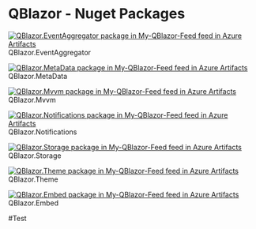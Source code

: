# QBlazor - Nuget Packages

[![QBlazor.EventAggregator package in My-QBlazor-Feed feed in Azure Artifacts](https://feeds.dev.azure.com/dotnetnoobie/456421f4-0782-4d06-85e6-0e52c617840b/_apis/public/Packaging/Feeds/b31a71c2-1eeb-4772-97e4-9db03b0dada0/Packages/8bcd2522-059c-41fc-8fac-ba915b7ce674/Badge)](https://dev.azure.com/dotnetnoobie/Temp-Mvvm/_packaging?_a=package&feed=b31a71c2-1eeb-4772-97e4-9db03b0dada0&package=8bcd2522-059c-41fc-8fac-ba915b7ce674&preferRelease=true) QBlazor.EventAggregator 

[![QBlazor.MetaData package in My-QBlazor-Feed feed in Azure Artifacts](https://feeds.dev.azure.com/dotnetnoobie/456421f4-0782-4d06-85e6-0e52c617840b/_apis/public/Packaging/Feeds/b31a71c2-1eeb-4772-97e4-9db03b0dada0/Packages/e46d8d88-eee5-478c-bbc8-73c9a3f0088a/Badge)](https://dev.azure.com/dotnetnoobie/Temp-Mvvm/_packaging?_a=package&feed=b31a71c2-1eeb-4772-97e4-9db03b0dada0&package=e46d8d88-eee5-478c-bbc8-73c9a3f0088a&preferRelease=true) QBlazor.MetaData 

[![QBlazor.Mvvm package in My-QBlazor-Feed feed in Azure Artifacts](https://feeds.dev.azure.com/dotnetnoobie/456421f4-0782-4d06-85e6-0e52c617840b/_apis/public/Packaging/Feeds/b31a71c2-1eeb-4772-97e4-9db03b0dada0/Packages/d95e6d49-3cac-4d2c-816f-88bf952a440e/Badge)](https://dev.azure.com/dotnetnoobie/Temp-Mvvm/_packaging?_a=package&feed=b31a71c2-1eeb-4772-97e4-9db03b0dada0&package=d95e6d49-3cac-4d2c-816f-88bf952a440e&preferRelease=true) QBlazor.Mvvm 

[![QBlazor.Notifications package in My-QBlazor-Feed feed in Azure Artifacts](https://feeds.dev.azure.com/dotnetnoobie/456421f4-0782-4d06-85e6-0e52c617840b/_apis/public/Packaging/Feeds/b31a71c2-1eeb-4772-97e4-9db03b0dada0/Packages/d5528988-9831-4e32-9902-aeba8a2728db/Badge)](https://dev.azure.com/dotnetnoobie/Temp-Mvvm/_packaging?_a=package&feed=b31a71c2-1eeb-4772-97e4-9db03b0dada0&package=d5528988-9831-4e32-9902-aeba8a2728db&preferRelease=true) QBlazor.Notifications 

[![QBlazor.Storage package in My-QBlazor-Feed feed in Azure Artifacts](https://feeds.dev.azure.com/dotnetnoobie/456421f4-0782-4d06-85e6-0e52c617840b/_apis/public/Packaging/Feeds/b31a71c2-1eeb-4772-97e4-9db03b0dada0/Packages/8128fd3b-4ec4-4771-a318-f4e2a1115c3e/Badge)](https://dev.azure.com/dotnetnoobie/Temp-Mvvm/_packaging?_a=package&feed=b31a71c2-1eeb-4772-97e4-9db03b0dada0&package=8128fd3b-4ec4-4771-a318-f4e2a1115c3e&preferRelease=true) QBlazor.Storage 

[![QBlazor.Theme package in My-QBlazor-Feed feed in Azure Artifacts](https://feeds.dev.azure.com/dotnetnoobie/456421f4-0782-4d06-85e6-0e52c617840b/_apis/public/Packaging/Feeds/b31a71c2-1eeb-4772-97e4-9db03b0dada0/Packages/e52d0621-74e2-4f32-8bd1-05bfaae7cd59/Badge)](https://dev.azure.com/dotnetnoobie/Temp-Mvvm/_packaging?_a=package&feed=b31a71c2-1eeb-4772-97e4-9db03b0dada0&package=e52d0621-74e2-4f32-8bd1-05bfaae7cd59&preferRelease=true) QBlazor.Theme 

[![QBlazor.Embed package in My-QBlazor-Feed feed in Azure Artifacts](https://feeds.dev.azure.com/dotnetnoobie/456421f4-0782-4d06-85e6-0e52c617840b/_apis/public/Packaging/Feeds/b31a71c2-1eeb-4772-97e4-9db03b0dada0/Packages/6da68981-b266-4963-ab4b-4b32ab1ab79b/Badge)](https://dev.azure.com/dotnetnoobie/Temp-Mvvm/_packaging?_a=package&feed=b31a71c2-1eeb-4772-97e4-9db03b0dada0&package=6da68981-b266-4963-ab4b-4b32ab1ab79b&preferRelease=true) QBlazor.Embed


#Test
